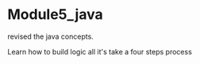# Module5_java
revised the java concepts.

Learn how to build logic
all it's take a four steps process 
